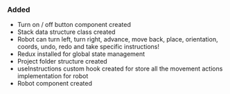 ### Added

- Turn on / off button component created
- Stack data structure class created
- Robot can turn left, turn right, advance, move back, place, orientation, coords, undo, redo and take specific instructions!
- Redux installed for global state management
- Project folder structure created
- useInstructions custom hook created for store all the movement actions implementation for robot
- Robot component created
